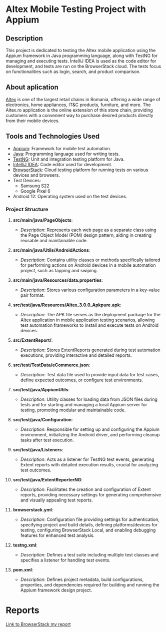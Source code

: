 # Altex Mobile Testing Project with Appium 

## Description

This project is dedicated to testing the Altex mobile application using the Appium framework in Java programming language, along with TestNG for managing and executing tests. IntelliJ IDEA is used as the code editor for development, and tests are run on the BrowserStack cloud. The tests focus on functionalities such as login, search, and product comparison.

## About aplication

[Altex](https://altex.ro/) is one of the largest retail chains in Romania, offering a wide range of electronics, home appliances, IT&C products, furniture, and more. The Altex.ro application is the online extension of this store chain, providing customers with a convenient way to purchase desired products directly from their mobile devices.

## Tools and Technologies Used

- [Appium](https://appium.io/): Framework for mobile test automation.
- [Java](https://www.java.com/): Programming language used for writing tests.
- [TestNG](https://testng.org/): Unit and integration testing platform for Java.
- [IntelliJ IDEA](https://www.jetbrains.com/idea/): Code editor used for development.
- [BrowserStack](https://www.browserstack.com/): Cloud testing platform for running tests on various devices and browsers.
- Test Devices:
  - Samsung S22
  - Google Pixel 6
- Android 12: Operating system used on the test devices.

### Project Structure

1. **src/main/java/PageObjects**:
   - *Description*: Represents each web page as a separate class using the Page Object Model (POM) design pattern, aiding in creating reusable and maintainable code.

2. **src/main/java/Utils/AndroidActions**:
   - *Description*: Contains utility classes or methods specifically tailored for performing actions on Android devices in a mobile automation project, such as tapping and swiping.

3. **src/main/java/Resources/data.properties**:
   - *Description*: Stores various configuration parameters in a key-value pair format.

4. **src/test/java/Resources/Altex_3.0.0_Apkpure.apk**:
   - *Description*: The APK file serves as the deployment package for the Altex application in mobile application testing scenarios, allowing test automation frameworks to install and execute tests on Android devices.

5. **src/ExtentReport/**:
   - *Description*: Stores ExtentReports generated during test automation executions, providing interactive and detailed reports.

6. **src/test/TestData/eCommerce.json**:
   - *Description*: Test data file used to provide input data for test cases, define expected outcomes, or configure test environments.

7. **src/test/java/AppiumUtils**:
   - *Description*: Utility classes for loading data from JSON files during tests and for starting and managing a local Appium server for testing, promoting modular and maintainable code.

8. **src/test/java/Configuration**:
   - *Description*: Responsible for setting up and configuring the Appium environment, initializing the Android driver, and performing cleanup tasks after test execution.

9. **src/test/java/Listeners**:
   - *Description*: Acts as a listener for TestNG test events, generating Extent reports with detailed execution results, crucial for analyzing test outcomes.

10. **src/test/java/ExtentReporterNG**:
    - *Description*: Facilitates the creation and configuration of Extent reports, providing necessary settings for generating comprehensive and visually appealing test reports.

11. **browserstack.yml**:
    - *Description*: Configuration file providing settings for authentication, specifying project and build details, defining platforms/devices for testing, configuring BrowserStack Local, and enabling debugging features for enhanced test analysis.

12. **testng.xml**:
    - *Description*: Defines a test suite including multiple test classes and specifies a listener for handling test events.

13. **pom.xml**:
    - *Description*: Defines project metadata, build configurations, properties, and dependencies required for building and running the Appium framework design project.




# Reports 

[Link to BrowserStack my report](https://app-automate.browserstack.com/dashboard/v2/public-build/clNTeE1lcldhcGNFakc3WFdhZEtlNGxoRGZrK3Y3RE9zcDF0bkdWd2hBdFNkTkw0aVRqTURCbWI2bkxnMWs3Nk1FOVdndzczaWRMOU1kcG84UjBJeFE9PS0teDBXaTFzd3JGZlZzaUFCMlNDWnpqQT09--4c540adb7c8368d2d46c8999c6dc7056f260be02)







